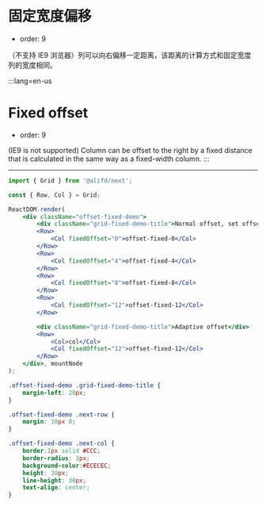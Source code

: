 # 固定宽度偏移

- order: 9

（不支持 IE9 浏览器）列可以向右偏移一定距离，该距离的计算方式和固定宽度列的宽度相同。

:::lang=en-us
# Fixed offset

- order: 9

(IE9 is not supported) Column can be offset to the right by a fixed distance that is calculated in the same way as a fixed-width column.
:::

------

````jsx
import { Grid } from '@alifd/next';

const { Row, Col } = Grid;

ReactDOM.render(
    <div className="offset-fixed-demo">
        <div className="grid-fixed-demo-title">Normal offset, set offset from 1 to 30</div>
        <Row>
            <Col fixedOffset="0">offset-fixed-0</Col>
        </Row>
        <Row>
            <Col fixedOffset="4">offset-fixed-4</Col>
        </Row>
        <Row>
            <Col fixedOffset="8">offset-fixed-8</Col>
        </Row>
        <Row>
            <Col fixedOffset="12">offset-fixed-12</Col>
        </Row>

        <div className="grid-fixed-demo-title">Adaptive offset</div>
        <Row>
            <Col>col</Col>
            <Col fixedOffset="12">offset-fixed-12</Col>
        </Row>
    </div>, mountNode
);
````

````css
.offset-fixed-demo .grid-fixed-demo-title {
    margin-left: 20px;
}

.offset-fixed-demo .next-row {
    margin: 10px 0;
}

.offset-fixed-demo .next-col {
    border:1px solid #CCC;
    border-radius: 3px;
    background-color:#ECECEC;
    height: 30px;
    line-height: 30px;
    text-align: center;
}
````
